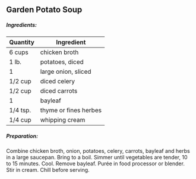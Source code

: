 ## Garden Potato Soup

##### Ingredients:

| Quantity | Ingredient            |
|----------|-----------------------|
| 6 cups   | chicken broth         |
| 1 lb.    | potatoes, diced       |
| 1        | large onion, sliced   |
| 1/2 cup  | diced celery          |
| 1/2 cup  | diced carrots         |
| 1        | bayleaf               |
| 1/4 tsp. | thyme or fines herbes |
| 1/4 cup  | whipping cream        |

##### Preparation:
Combine chicken broth, onion, potatoes, celery, carrots, bayleaf and herbs in a
large saucepan. Bring to a boil. Simmer until vegetables are tender, 10 to 15 minutes.
Cool. Remove bayleaf.  Purée in food processor or blender. Stir in cream.  Chill
before serving.


